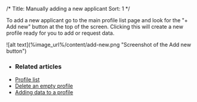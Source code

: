 /*
Title: Manually adding a new applicant
Sort: 1
*/

To add a new applicant go to the main profile list page and look for the "+ Add new" button at the top of the screen. Clicking this will create a new profile ready for you to add or request data.

<div class="img-container">
![alt text](%image_url%/content/add-new.png "Screenshot of the Add new button")
</div>

+ ### Related articles
+ [Profile list](/getting-started/profile-list)
+ [Delete an empty profile](/tasks/deleting-empty-profiles)
+ [Adding data to a profile](/tasks/adding-data-to-a-profile)